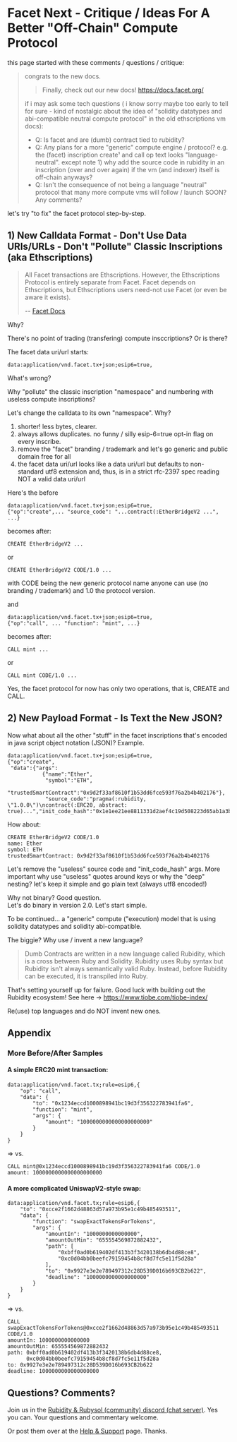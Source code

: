# Facet Next -  Critique / Ideas For A Better "Off-Chain" Compute Protocol


this page started with these comments / questions / critique:

> congrats to the new docs. 
>
>>  Finally, check out our new docs!
>>  https://docs.facet.org/
>
> if i may ask some tech questions 
> ( i know sorry maybe too early to tell for sure - kind of nostalgic about the idea of "solidity datatypes and abi-compatible neutral compute protocol"  in the old ethscriptions vm docs):
>
> - Q:  Is facet and are (dumb) contract tied to rubidity? 
> - Q: Any plans for a more "generic" compute engine / protocol?   e.g. the (facet) inscription create¹ and call op text looks "language-neutral".  except note 1) why add the source code in rubidity in an inscription (over and over again) if the vm (and indexer) itself is off-chain anyways?
> - Q:  Isn't the consequence  of not being a language "neutral" protocol that many more compute vms will follow / launch SOON? Any comments?  



let's try "to fix" the facet protocol step-by-step.


## 1) New Calldata Format - Don't Use Data URIs/URLs - Don't "Pollute" Classic Inscriptions (aka Ethscriptions)

> All Facet transactions are Ethscriptions. 
> However, the Ethscriptions Protocol is entirely separate from Facet. 
> Facet depends on Ethscriptions, but Ethscriptions users need-not use Facet
> (or even be aware it exists).
>
> -- [Facet Docs](https://docs.facet.org/how-facet-works/the-basic-idea#ethscriptions)


Why?

There's no point of trading (transfering) compute insccriptions? 
Or is there?

The facet data uri/url starts:

    data:application/vnd.facet.tx+json;esip6=true,


What's wrong?


Why "pollute" the classic inscription "namespace" and numbering
with useless compute inscriptions?

Let's change the calldata to its own "namespace". Why?

1. shorter! less bytes, clearer.
2. always allows duplicates.  no funny / silly esip-6=true opt-in flag on every inscribe.
3. remove the "facet" branding / trademark and let's go generic and public domain free for all
4.  the facet data uri/url looks like a data uri/url but defaults to non-standard utf8 extension and, thus, is in a strict rfc-2397 spec reading NOT a valid data uri/url


Here's the before

```
data:application/vnd.facet.tx+json;esip6=true,
{"op":"create",... "source_code": "...contract(:EtherBridgeV2 ...", ...}
```

becomes after:

```
CREATE EtherBridgeV2 ...     
```

or

```
CREATE EtherBridgeV2 CODE/1.0 ...
```

with CODE being the new generic protocol name anyone can use (no branding / trademark)
and 1.0 the protocol version.

and 

```
data:application/vnd.facet.tx+json;esip6=true,
{"op":"call", ... "function": "mint", ...}
```

becomes after:

```
CALL mint ...     
```

or

```
CALL mint CODE/1.0 ...
```

Yes, the facet protocol for now has only two operations, that is, CREATE and CALL.




## 2) New Payload Format - Is Text the New JSON?

Now what about all the other "stuff" in the facet inscriptions
that's encoded in java script object notation (JSON)?
Example.

```
data:application/vnd.facet.tx+json;esip6=true,
{"op":"create",
 "data":{"args":
           {"name":"Ether",
            "symbol":"ETH",
            "trustedSmartContract":"0x9d2f33af8610f1b53dd6fce593f76a2b4b402176"},
            "source_code":"pragma(:rubidity, \"1.0.0\")\ncontract(:ERC20, abstract: true)...","init_code_hash":"0x1e1ee21ee8811331d2aef4c19d508223d65ab1a3b35f902c78af6c5d37d26582"}}
```

How about:

```
CREATE EtherBridgeV2 CODE/1.0
name: Ether
symbol: ETH
trustedSmartContract: 0x9d2f33af8610f1b53dd6fce593f76a2b4b402176
```

Let's remove the "useless" source code and "init_code_hash" args. 
More important why use "useless" quotes around keys 
or why the "deep" nesting? let's keep it simple and go plain text 
(always utf8 encoded!)


Why not binary?  Good question.  
Let's do binary in version 2.0. Let's start simple.




To be continued...   a "generic" compute ("execution) model 
that is using solidity datatypes and solidity abi-compatible.

The biggie?  Why use / invent a new language? 

> Dumb Contracts are written in a new language called Rubidity, 
> which is a cross between Ruby and Solidity. 
> Rubidity uses Ruby syntax but Rubidity isn't always semantically valid Ruby. 
> Instead, before Rubidity can be executed, it is transpiled into Ruby. 

That's setting yourself up for failure.
Good luck with building out the Rubidity ecosystem! 
See here -> <https://www.tiobe.com/tiobe-index/>

Re(use) top languages and do NOT invent new ones. 







## Appendix

### More Before/After Samples


#### A simple ERC20 mint transaction:

```
data:application/vnd.facet.tx;rule=esip6,{
    "op": "call",
    "data": {
        "to": "0x1234eccd1000898941bc19d3f356322783941fa6",
        "function": "mint",
        "args": {
            "amount": "1000000000000000000000"
        }
    }
}
```

=> vs.

```
CALL mint@0x1234eccd1000898941bc19d3f356322783941fa6 CODE/1.0
amount: 1000000000000000000000
```



#### A more complicated UniswapV2-style swap:

```
data:application/vnd.facet.tx;rule=esip6,{
    "to": "0xcce2f1662d48863d57a973b95e1c49b485493511",
    "data": {
        "function": "swapExactTokensForTokens",
        "args": {
            "amountIn": "1000000000000000",
            "amountOutMin": "655554569872882432",
            "path": [
                "0xbff0ad0b619402df413b3f3420138b6db4d88ce8",
                "0xc0d04bb0beefc79159454b8cf8d7fc5e11f5d28a"
            ],
            "to": "0x9927e3e2e789497312c28D539D016b693CB2b622",
            "deadline": "1000000000000000000"
        }
    }
}
```

=> vs.

```
CALL swapExactTokensForTokens@0xcce2f1662d48863d57a973b95e1c49b485493511 CODE/1.0
amountIn: 1000000000000000
amountOutMin: 655554569872882432
path: 0xbff0ad0b619402df413b3f3420138b6db4d88ce8,
      0xc0d04bb0beefc79159454b8cf8d7fc5e11f5d28a
to: 0x9927e3e2e789497312c28D539D016b693CB2b622
deadline: 1000000000000000000
```




## Questions? Comments?

Join us in the [Rubidity & Rubysol (community) discord (chat server)](https://discord.gg/3JRnDUap6y). Yes you can.
Your questions and commentary welcome.

Or post them over at the [Help & Support](https://github.com/geraldb/help) page. Thanks.

